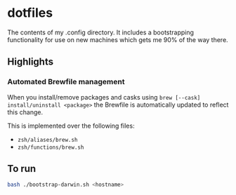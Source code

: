 # dotfiles

The contents of my .config directory.
It includes a bootstrapping functionality for use on new machines which gets me 90% of the way there.

## Highlights

### Automated Brewfile management
When you install/remove packages and casks using `brew [--cask] install/uninstall <package>` the Brewfile is automatically updated to reflect this change.


This is implemented over the following files:
- `zsh/aliases/brew.sh`
- `zsh/functions/brew.sh`

## To run

```bash
bash ./bootstrap-darwin.sh <hostname>
```